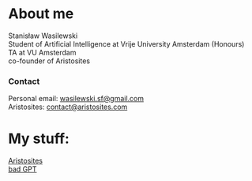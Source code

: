 # About me
Stanisław Wasilewski  
Student of Artificial Intelligence at Vrije University Amsterdam (Honours)    
TA at VU Amsterdam    
co-founder of Aristosites   

### Contact
Personal email: wasilewski.sf@gmail.com    
Aristosites: contact@aristosites.com    
  
# My stuff:  
[Aristosites](aristosites.com)  
[bad GPT](badgpt.com)  
 
<!---
Stasieniec/Stasieniec is a ✨ special ✨ repository because its `README.md` (this file) appears on your GitHub profile.
You can click the Preview link to take a look at your changes.
--->
